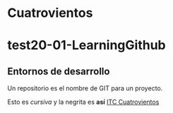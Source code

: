Cuatrovientos
=============
# test20-01-LearningGithub
## Entornos de desarrollo
Un repositorio es el nombre de GIT para un proyecto.


Esto es _cursiva_ y la negrita es **así**
[ITC Cuatrovientos](http://cuatrov1-cp5028.wordpresstemporal.com/wp-content/uploads/2019/07/logo-cuatrovientos-2-1.png)
